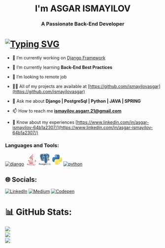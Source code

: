 <h1 align="center">I'm ASGAR ISMAYILOV</h1>
<h3 align="center">A Passionate Back-End Developer </h3>

<h1>
<a href="https://github.com/ismayilovasgar">
<img src="https://readme-typing-svg.demolab.com?font=Fira+Code&weight=500&size=28&pause=1000&color=0FF700&center=true&vCenter=true&width=1400&height=120&lines=🔧+Building+pipelines+so+smooth,+they+practically+butter+your+toast+🍞;🤝+Let's+connect+🌐" alt="Typing SVG" /> </a>
</h1>

- 🔭 I’m currently working on [Django Framework](https://github.com/ismayilovasgar)

- 🌱 I’m currently learning **Back-End Best Practices**

- 👯  I’m looking to remote job

- 👨‍💻 All of my projects are available at [https://github.com/ismayilovasgar](https://github.com/ismayilovasgar)

- 💬 Ask me about **Django | PostgreSql | Python | JAVA | SPRING**

- 📫 How to reach me **ismayilov.asgarr.21@gmail.com**

- 📄 Know about my experiences [https://www.linkedin.com/in/asgar-ismayilov-64b1a2307/](https://www.linkedin.com/in/asgar-ismayilov-64b1a2307/)

<h3 align="left">Languages and Tools:</h3>
<p align="left"><a href="https://www.djangoproject.com/" target="_blank" rel="noreferrer"><img src="https://cdn.worldvectorlogo.com/logos/django.svg" alt="django" width="40" height="40"/></a>
<a href="https://www.java.com/" target="_blank" rel="noreferrer"><img 
src="https://github.com/devicons/devicon/blob/master/icons/java/java-plain.svg" alt="java"width="40" height="40"/></a>
<a href="https://www.postgresql.org" target="_blank" rel="noreferrer"><img src="https://raw.githubusercontent.com/devicons/devicon/master/icons/postgresql/postgresql-original-wordmark.svg" alt="postgresql" width="40" height="40"/></a><a href="https://www.python.org" target="_blank" rel="noreferrer"><img src="https://raw.githubusercontent.com/devicons/devicon/master/icons/python/python-original.svg" alt="python" width="40" height="40"/></a><a href="https://spring.io/" target="_blank" rel="noreferrer"><img src="https://user-images.githubusercontent.com/25181517/117201470-f6d56780-adec-11eb-8f7c-e70e376cfd07.png" alt="python" width="40" height="40"/></a></p>

## 🌐 Socials:
[![LinkedIn](https://img.shields.io/badge/LinkedIn-%230077B5.svg?logo=linkedin&logoColor=white)](https://linkedin.com/in/asgar-ismayilov-64b1a2307) [![Medium](https://img.shields.io/badge/Medium-12100E?logo=medium&logoColor=white)](https://medium.com/@@ismayilov.asgarr.21) [![Codepen](https://img.shields.io/badge/Codepen-000000?style=for-the-badge&logo=codepen&logoColor=white)](https://codepen.io/ASGAR_44) 

# 📊 GitHub Stats:
![](https://github-readme-stats.vercel.app/api?username=ismayilovasgar&theme=dark&hide_border=false&include_all_commits=false&count_private=false)<br/>
![](https://github-readme-streak-stats.herokuapp.com/?user=ismayilovasgar&theme=dark&hide_border=false)<br/>
![](https://github-readme-stats.vercel.app/api/top-langs/?username=ismayilovasgar&theme=dark&hide_border=false&include_all_commits=false&count_private=false&layout=compact)



